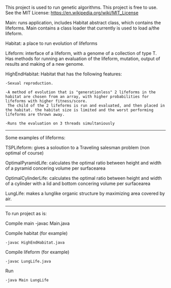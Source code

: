 

This project is used to run genetic algorithms.
This project is free to use. See the MIT License: https://en.wikipedia.org/wiki/MIT_License

Main: runs application, includes Habitat abstract class, which contains the lifeforms. Main contains a class loader that currently is used to load a/the lifeform.

Habitat: a place to run evolution of lifeforms

Lifeform: interface of a lifeform, with a genome of a collection of type T. Has methods for running an evaluation of the lifeform, mutation, output of results and making of a new genome.

HighEndHabitat: Habitat that has the following features:

	-Sexual reproduction.
	
	-A method of evolution that is "generationless" 2 lifeforms in the habitat are chosen from an array, with higher probabilities for lifeforms with higher fitness/score.
	 The child of the 2 lifeforms is run and evaluated, and then placed in the habitat. the habitat size is limited and the worst performing lifeforms are thrown away.
	 
	-Runs the evaluation on 3 threads simultaniously
	 

--------------------------------------------------------------

Some examples of lifeforms:

TSPLifeform: gives a soloution to a Traveling salesman problem (non optimal of course)

OptimalPyramidLife: calculates the optimal ratio between height and width of a pyramid concering volume per surfacearea

OptimalCylinderLife: calculates the optimal ratio between height and width of a cylinder with a lid and bottom concering volume per surfacearea

LungLife: makes a lunglike organic structure by maximizing area covered by air.


--------------------------------------------------------------

To run project as is:

Compile main
	-javac Main.java
	
Compile habitat (for example)

	-javac HighEndHabitat.java
	
Compile lifeform (for example)

	-javac LungLife.java  
	
Run

	-java Main LungLife

	
